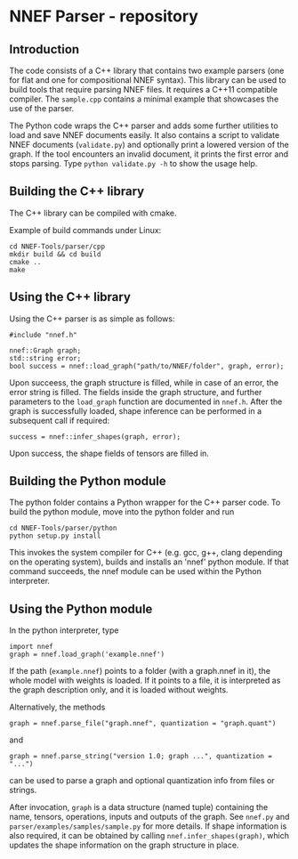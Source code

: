NNEF Parser - repository
===================


Introduction
------------

The code consists of a C++ library that contains two example parsers (one for
flat and one for compositional NNEF syntax). This library can be used to build tools
that require parsing NNEF files. It requires a C++11 compatible compiler. The `sample.cpp` 
contains a minimal example that showcases the use of the parser.

The Python code wraps the C++ parser and adds some further utilities to load and save NNEF documents easily. It also contains a script to validate NNEF documents (`validate.py`) and optionally print a lowered version of the graph. If the tool encounters an invalid document, it prints the first error and stops parsing. Type `python validate.py -h` to show the usage help.


Building the C++ library
------------------------

The C++ library can be compiled with cmake.

Example of build commands under Linux:

    cd NNEF-Tools/parser/cpp
    mkdir build && cd build
    cmake ..
    make


Using the C++ library
---------------------

Using the C++ parser is as simple as follows:

    #include "nnef.h"
    
    nnef::Graph graph;
    std::string error;
    bool success = nnef::load_graph("path/to/NNEF/folder", graph, error);

Upon succeess, the graph structure is filled, while in case of an error, the error string is filled. The fields inside the graph structure, and further parameters to the `load_graph` function are documented in `nnef.h`. After the graph is successfully loaded, shape inference can be performed in a subsequent call if required:

    success = nnef::infer_shapes(graph, error);

Upon success, the shape fields of tensors are filled in.


Building the Python module
--------------------------

The python folder contains a Python wrapper for the C++ parser code. To build the python module, move into the python folder and run

    cd NNEF-Tools/parser/python
    python setup.py install

This invokes the system compiler for C++ (e.g. gcc, g++, clang depending on the operating system), 
builds and installs an 'nnef' python module. If that command succeeds, the nnef module can be used
within the Python interpreter.


Using the Python module
-----------------------

In the python interpreter, type

    import nnef
    graph = nnef.load_graph('example.nnef')

If the path (`example.nnef`) points to a folder (with a graph.nnef in it), the whole model with weights is loaded. 
If it points to a file, it is interpreted as the graph description only, and it is loaded without weights.

Alternatively, the methods

    graph = nnef.parse_file("graph.nnef", quantization = "graph.quant")

and

    graph = nnef.parse_string("version 1.0; graph ...", quantization = "...")

can be used to parse a graph and optional quantization info from files or strings.

After invocation, `graph` is a data structure (named tuple) containing the name, tensors, operations, inputs and outputs of the graph. See `nnef.py` and `parser/examples/samples/sample.py` for more details. If shape information is also required, it can be obtained by calling `nnef.infer_shapes(graph)`, which updates the shape information on the graph structure in place.

